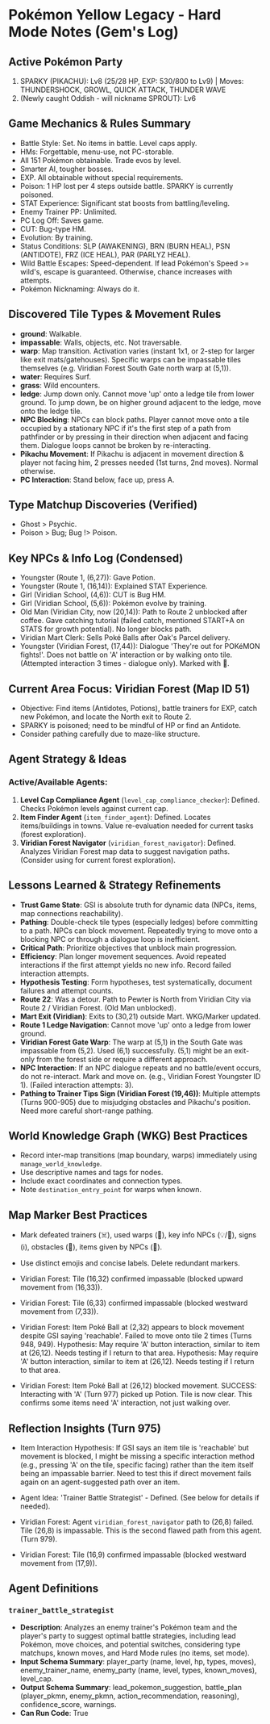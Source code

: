 # Pokémon Yellow Legacy - Hard Mode Notes (Gem's Log)

## Active Pokémon Party
1. SPARKY (PIKACHU): Lv8 (25/28 HP, EXP: 530/800 to Lv9) | Moves: THUNDERSHOCK, GROWL, QUICK ATTACK, THUNDER WAVE
2. (Newly caught Oddish - will nickname SPROUT): Lv6

## Game Mechanics & Rules Summary
- Battle Style: Set. No items in battle. Level caps apply.
- HMs: Forgettable, menu-use, not PC-storable.
- All 151 Pokémon obtainable. Trade evos by level.
- Smarter AI, tougher bosses.
- EXP. All obtainable without special requirements.
- Poison: 1 HP lost per 4 steps outside battle. SPARKY is currently poisoned.
- STAT Experience: Significant stat boosts from battling/leveling.
- Enemy Trainer PP: Unlimited.
- PC Log Off: Saves game.
- CUT: Bug-type HM.
- Evolution: By training.
- Status Conditions: SLP (AWAKENING), BRN (BURN HEAL), PSN (ANTIDOTE), FRZ (ICE HEAL), PAR (PARLYZ HEAL).
- Wild Battle Escapes: Speed-dependent. If lead Pokémon's Speed >= wild's, escape is guaranteed. Otherwise, chance increases with attempts.
- Pokémon Nicknaming: Always do it.

## Discovered Tile Types & Movement Rules
- **ground**: Walkable.
- **impassable**: Walls, objects, etc. Not traversable.
- **warp**: Map transition. Activation varies (instant 1x1, or 2-step for larger like exit mats/gatehouses). Specific warps can be impassable tiles themselves (e.g. Viridian Forest South Gate north warp at (5,1)).
- **water**: Requires Surf.
- **grass**: Wild encounters.
- **ledge**: Jump down only. Cannot move 'up' onto a ledge tile from lower ground. To jump down, be on higher ground adjacent to the ledge, move onto the ledge tile.
- **NPC Blocking**: NPCs can block paths. Player cannot move onto a tile occupied by a stationary NPC if it's the first step of a path from pathfinder or by pressing in their direction when adjacent and facing them. Dialogue loops cannot be broken by re-interacting.
- **Pikachu Movement**: If Pikachu is adjacent in movement direction & player not facing him, 2 presses needed (1st turns, 2nd moves). Normal otherwise.
- **PC Interaction**: Stand below, face up, press A.

## Type Matchup Discoveries (Verified)
- Ghost > Psychic.
- Poison > Bug; Bug !> Poison.

## Key NPCs & Info Log (Condensed)
- Youngster (Route 1, (6,27)): Gave Potion.
- Youngster (Route 1, (16,14)): Explained STAT Experience.
- Girl (Viridian School, (4,6)): CUT is Bug HM.
- Girl (Viridian School, (5,6)): Pokémon evolve by training.
- Old Man (Viridian City, now (20,14)): Path to Route 2 unblocked after coffee. Gave catching tutorial (failed catch, mentioned START+A on STATS for growth potential). No longer blocks path.
- Viridian Mart Clerk: Sells Poké Balls after Oak's Parcel delivery.
- Youngster (Viridian Forest, (17,44)): Dialogue 'They're out for POKéMON fights!'. Does not battle on 'A' interaction or by walking onto tile. (Attempted interaction 3 times - dialogue only). Marked with 💬.

## Current Area Focus: Viridian Forest (Map ID 51)
- Objective: Find items (Antidotes, Potions), battle trainers for EXP, catch new Pokémon, and locate the North exit to Route 2.
- SPARKY is poisoned; need to be mindful of HP or find an Antidote.
- Consider pathing carefully due to maze-like structure.

## Agent Strategy & Ideas
### Active/Available Agents:
1.  **Level Cap Compliance Agent** (`level_cap_compliance_checker`): Defined. Checks Pokémon levels against current cap.
2.  **Item Finder Agent** (`item_finder_agent`): Defined. Locates items/buildings in towns. Value re-evaluation needed for current tasks (forest exploration).
3.  **Viridian Forest Navigator** (`viridian_forest_navigator`): Defined. Analyzes Viridian Forest map data to suggest navigation paths. (Consider using for current forest exploration).

## Lessons Learned & Strategy Refinements
-   **Trust Game State**: GSI is absolute truth for dynamic data (NPCs, items, map connections reachability).
-   **Pathing**: Double-check tile types (especially ledges) before committing to a path. NPCs can block movement. Repeatedly trying to move onto a blocking NPC or through a dialogue loop is inefficient.
-   **Critical Path**: Prioritize objectives that unblock main progression.
-   **Efficiency**: Plan longer movement sequences. Avoid repeated interactions if the first attempt yields no new info. Record failed interaction attempts.
-   **Hypothesis Testing**: Form hypotheses, test systematically, document failures and attempt counts.
-   **Route 22**: Was a detour. Path to Pewter is North from Viridian City via Route 2 / Viridian Forest. (Old Man unblocked).
-   **Mart Exit (Viridian)**: Exits to (30,21) outside Mart. WKG/Marker updated.
-   **Route 1 Ledge Navigation**: Cannot move 'up' onto a ledge from lower ground.
-   **Viridian Forest Gate Warp**: The warp at (5,1) in the South Gate was impassable from (5,2). Used (6,1) successfully. (5,1) might be an exit-only from the forest side or require a different approach.
-   **NPC Interaction**: If an NPC dialogue repeats and no battle/event occurs, do not re-interact. Mark and move on. (e.g., Viridian Forest Youngster ID 1). (Failed interaction attempts: 3).
-   **Pathing to Trainer Tips Sign (Viridian Forest (19,46))**: Multiple attempts (Turns 900-905) due to misjudging obstacles and Pikachu's position. Need more careful short-range pathing.

## World Knowledge Graph (WKG) Best Practices
- Record inter-map transitions (map boundary, warps) immediately using `manage_world_knowledge`.
- Use descriptive names and tags for nodes.
- Include exact coordinates and connection types.
- Note `destination_entry_point` for warps when known.

## Map Marker Best Practices
- Mark defeated trainers (☠️), used warps (🚪), key info NPCs (💡/💬), signs (ℹ️), obstacles (🚧), items given by NPCs (🎁).
- Use distinct emojis and concise labels. Delete redundant markers.

- Viridian Forest: Tile (16,32) confirmed impassable (blocked upward movement from (16,33)).

- Viridian Forest: Tile (6,33) confirmed impassable (blocked westward movement from (7,33)).

- Viridian Forest: Item Poké Ball at (2,32) appears to block movement despite GSI saying 'reachable'. Failed to move onto tile 2 times (Turns 948, 949). Hypothesis: May require 'A' button interaction, similar to item at (26,12). Needs testing if I return to that area. Hypothesis: May require 'A' button interaction, similar to item at (26,12). Needs testing if I return to that area.

- Viridian Forest: Item Poké Ball at (26,12) blocked movement. SUCCESS: Interacting with 'A' (Turn 977) picked up Potion. Tile is now clear. This confirms some items need 'A' interaction, not just walking over.

## Reflection Insights (Turn 975)
- Item Interaction Hypothesis: If GSI says an item tile is 'reachable' but movement is blocked, I might be missing a specific interaction method (e.g., pressing 'A' on the tile, specific facing) rather than the item itself being an impassable barrier. Need to test this if direct movement fails again on an agent-suggested path over an item.
- Agent Idea: 'Trainer Battle Strategist' - Defined. (See below for details if needed).

- Viridian Forest: Agent `viridian_forest_navigator` path to (26,8) failed. Tile (26,8) is impassable. This is the second flawed path from this agent. (Turn 979).

- Viridian Forest: Tile (16,9) confirmed impassable (blocked westward movement from (17,9)).

## Agent Definitions
### `trainer_battle_strategist`
- **Description**: Analyzes an enemy trainer's Pokémon team and the player's party to suggest optimal battle strategies, including lead Pokémon, move choices, and potential switches, considering type matchups, known moves, and Hard Mode rules (no items, set mode).
- **Input Schema Summary**: player_party (name, level, hp, types, moves), enemy_trainer_name, enemy_party (name, level, types, known_moves), level_cap.
- **Output Schema Summary**: lead_pokemon_suggestion, battle_plan (player_pkmn, enemy_pkmn, action_recommendation, reasoning), confidence_score, warnings.
- **Can Run Code**: True